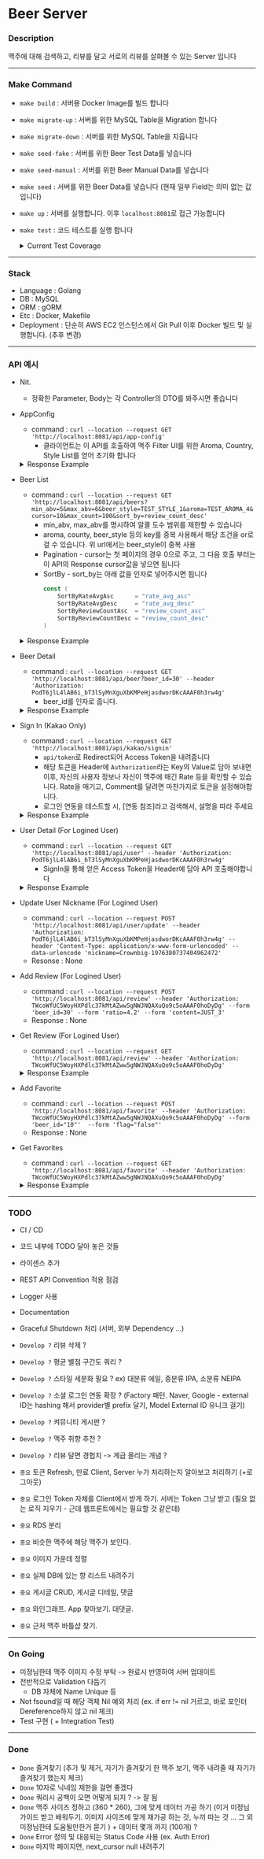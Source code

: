 # Beer Server


### Description
맥주에 대해 검색하고, 리뷰를 달고 서로의 리뷰를 살펴볼 수 있는 Server 입니다

--- 
### Make Command
* `make build` : 서버용 Docker Image를 빌드 합니다
* `make migrate-up` : 서버를 위한 MySQL Table을 Migration 합니다
* `make migrate-down` : 서버를 위한 MySQL Table을 지웁니다
* `make seed-fake` : 서버를 위한 Beer Test Data를 넣습니다
* `make seed-manual` : 서버를 위한 Beer Manual Data를 넣습니다
* `make seed` : 서버를 위한 Beer Data를 넣습니다 (현재 일부 Field는 의미 없는 값입니다)
* `make up` : 서버를 실행합니다. 이후 `localhost:8081`로 접근 가능합니다 
* `make test` : 코드 테스트를 실행 합니다
    <details>
    <summary>Current Test Coverage</summary>
    <p>

    ```bash
    go test ./... -coverprofile cover.out


    ?       github.com/UdonSari/beer-server/controller      [no test files]
    ok      github.com/UdonSari/beer-server/controller/beersvc      0.749s  coverage: 0.0% of statements [no tests to run]
    ?       github.com/UdonSari/beer-server/controller/beersvc/dto  [no test files]
    ok      github.com/UdonSari/beer-server/controller/usersvc      0.567s  coverage: 0.0% of statements [no tests to run]
    ?       github.com/UdonSari/beer-server/controller/usersvc/dto  [no test files]
    ok      github.com/UdonSari/beer-server/domain/beer     1.011s  coverage: 88.1% of statements
    ok      github.com/UdonSari/beer-server/domain/beer/repo        0.386s  coverage: 0.0% of statements [no tests to run]
    ok      github.com/UdonSari/beer-server/domain/user     0.375s  coverage: 0.0% of statements [no tests to run]
    ok      github.com/UdonSari/beer-server/domain/user/repo        0.993s  coverage: 0.0% of statements [no tests to run]
    ?       github.com/UdonSari/beer-server/main    [no test files]
    ok      github.com/UdonSari/beer-server/main/server     1.167s  coverage: 0.0% of statements [no tests to run]
    ?       github.com/UdonSari/beer-server/migration       [no test files]
    ?       github.com/UdonSari/beer-server/migration/commands      [no test files]
    ?       github.com/UdonSari/beer-server/util    [no test files]
    ```

    ```bash
    go tool cover -func cover.out


    github.com/UdonSari/beer-server/controller/beersvc/controller.go:25:    NewController                   0.0%
    github.com/UdonSari/beer-server/controller/beersvc/controller.go:39:    GetBeers                        0.0%
    github.com/UdonSari/beer-server/controller/beersvc/controller.go:109:   GetBeer                         0.0%
    github.com/UdonSari/beer-server/controller/beersvc/controller.go:186:   AddReview                       0.0%
    github.com/UdonSari/beer-server/controller/beersvc/controller.go:217:   GetReview                       0.0%
    github.com/UdonSari/beer-server/controller/beersvc/controller.go:251:   GetAppConfig                    0.0%
    github.com/UdonSari/beer-server/controller/beersvc/controller.go:261:   getDummyAppConfig               0.0%
    github.com/UdonSari/beer-server/controller/usersvc/controller.go:21:    NewController                   0.0%
    github.com/UdonSari/beer-server/controller/usersvc/controller.go:33:    SignInKakao                     0.0%
    github.com/UdonSari/beer-server/controller/usersvc/controller.go:47:    GetToken                        0.0%
    github.com/UdonSari/beer-server/controller/usersvc/controller.go:64:    GetUser                         0.0%
    github.com/UdonSari/beer-server/controller/usersvc/controller.go:79:    UpdateNickName                  0.0%
    github.com/UdonSari/beer-server/domain/beer/repo/beerrepo.go:29:        New                             0.0%
    github.com/UdonSari/beer-server/domain/beer/repo/beerrepo.go:36:        AddBeer                         0.0%
    github.com/UdonSari/beer-server/domain/beer/repo/beerrepo.go:43:        GetBeer                         0.0%
    github.com/UdonSari/beer-server/domain/beer/repo/beerrepo.go:59:        GetBeers                        0.0%
    github.com/UdonSari/beer-server/domain/beer/repo/beerrepo.go:140:       UpdateBeerRateAvg               0.0%
    github.com/UdonSari/beer-server/domain/beer/repo/beerrepo.go:145:       AddReview                       0.0%
    github.com/UdonSari/beer-server/domain/beer/repo/beerrepo.go:171:       GetReviews                      0.0%
    github.com/UdonSari/beer-server/domain/beer/repo/beerrepo.go:190:       GetReviewCount                  0.0%
    github.com/UdonSari/beer-server/domain/beer/repo/beerrepo.go:196:       GetReviewByBeerIDAndUserID      0.0%
    github.com/UdonSari/beer-server/domain/beer/repo/beerrepo.go:211:       GetReviewsByUserID              0.0%
    github.com/UdonSari/beer-server/domain/beer/repo/mapper.go:12:          mapDBReviewToReview             0.0%
    github.com/UdonSari/beer-server/domain/beer/repo/mapper.go:23:          mapReviewToDBReview             0.0%
    github.com/UdonSari/beer-server/domain/beer/repo/mapper.go:32:          mapBeerToDBBeer                 0.0%
    github.com/UdonSari/beer-server/domain/beer/repo/mapper.go:46:          mapDBBeerToBeer                 0.0%
    github.com/UdonSari/beer-server/domain/beer/repo/mapper.go:62:          splitAndGetArray                0.0%
    github.com/UdonSari/beer-server/domain/beer/repo/mapper.go:67:          splitAndGetString               0.0%
    github.com/UdonSari/beer-server/domain/beer/repo/model.go:29:           TableName                       0.0%
    github.com/UdonSari/beer-server/domain/beer/repo/model.go:42:           TableName                       0.0%
    github.com/UdonSari/beer-server/domain/beer/usecase.go:26:              NewUseCase                      100.0%
    github.com/UdonSari/beer-server/domain/beer/usecase.go:33:              AddBeer                         100.0%
    github.com/UdonSari/beer-server/domain/beer/usecase.go:37:              GetBeers                        100.0%
    github.com/UdonSari/beer-server/domain/beer/usecase.go:41:              GetBeer                         100.0%
    github.com/UdonSari/beer-server/domain/beer/usecase.go:45:              AddReview                       88.9%
    github.com/UdonSari/beer-server/domain/beer/usecase.go:76:              GetReviews                      100.0%
    github.com/UdonSari/beer-server/domain/beer/usecase.go:80:              GetReviewsByUserID              100.0%
    github.com/UdonSari/beer-server/domain/beer/usecase.go:84:              GetReviewByBeerIDAndUserID      100.0%
    github.com/UdonSari/beer-server/domain/beer/usecase.go:88:              GetRelatedBeers                 100.0%
    github.com/UdonSari/beer-server/domain/beer/usecase.go:123:             getRelatedBeersWithQueryArgs    100.0%
    github.com/UdonSari/beer-server/domain/beer/valueobject.go:45:          IsValidSortBy                   0.0%
    github.com/UdonSari/beer-server/domain/user/mapper.go:14:               NewMapper                       0.0%
    github.com/UdonSari/beer-server/domain/user/mapper.go:18:               MapKakaoUserToUser              0.0%
    github.com/UdonSari/beer-server/domain/user/mapper.go:30:               getRandomNickName               0.0%
    github.com/UdonSari/beer-server/domain/user/repo/mapper.go:7:           mapDBUserToUser                 0.0%
    github.com/UdonSari/beer-server/domain/user/repo/mapper.go:19:          mapUserToDBUser                 0.0%
    github.com/UdonSari/beer-server/domain/user/repo/model.go:16:           TableName                       0.0%
    github.com/UdonSari/beer-server/domain/user/repo/userrepo.go:20:        New                             0.0%
    github.com/UdonSari/beer-server/domain/user/repo/userrepo.go:26:        GetUserByExternalID             0.0%
    github.com/UdonSari/beer-server/domain/user/repo/userrepo.go:43:        GetUserByID                     0.0%
    github.com/UdonSari/beer-server/domain/user/repo/userrepo.go:58:        CreateUser                      0.0%
    github.com/UdonSari/beer-server/domain/user/repo/userrepo.go:69:        UpdateNickName                  0.0%
    github.com/UdonSari/beer-server/domain/user/usecase.go:37:              NewUseCase                      0.0%
    github.com/UdonSari/beer-server/domain/user/usecase.go:45:              CreateUser                      0.0%
    github.com/UdonSari/beer-server/domain/user/usecase.go:49:              GetToken                        0.0%
    github.com/UdonSari/beer-server/domain/user/usecase.go:82:              GetUser                         0.0%
    github.com/UdonSari/beer-server/domain/user/usecase.go:145:             GetUserByID                     0.0%
    github.com/UdonSari/beer-server/domain/user/usecase.go:149:             GetUserByExternalID             0.0%
    github.com/UdonSari/beer-server/domain/user/usecase.go:153:             UpdateNickName                  0.0%
    github.com/UdonSari/beer-server/main/server/customcontext.go:15:        User                            0.0%
    github.com/UdonSari/beer-server/main/server/customcontext.go:28:        UserMust                        0.0%
    github.com/UdonSari/beer-server/main/server/dependency.go:25:           NewDependency                   0.0%
    github.com/UdonSari/beer-server/main/server/dependency.go:29:           MysqlDB                         0.0%
    github.com/UdonSari/beer-server/main/server/dependency.go:48:           BeerCacheDuration               0.0%
    github.com/UdonSari/beer-server/main/server/dependency.go:52:           Host                            0.0%
    github.com/UdonSari/beer-server/main/server/dependency.go:56:           PortStr                         0.0%
    github.com/UdonSari/beer-server/main/server/dependency.go:60:           PortInt                         0.0%
    github.com/UdonSari/beer-server/main/server/dependency.go:64:           ServerEnv                       0.0%
    github.com/UdonSari/beer-server/main/server/dependency.go:68:           getEnvOrExit                    0.0%
    github.com/UdonSari/beer-server/main/server/dependency.go:76:           getInt64Env                     0.0%
    github.com/UdonSari/beer-server/main/server/server.go:32:               Init                            0.0%
    github.com/UdonSari/beer-server/main/server/server.go:38:               Start                           0.0%
    github.com/UdonSari/beer-server/main/server/server.go:51:               engine                          0.0%
    github.com/UdonSari/beer-server/main/server/server.go:90:               registerRoute                   0.0%
    github.com/UdonSari/beer-server/main/server/server.go:95:               New                             0.0%
    total:                                                                  (statements)                    10.1%
    ```
    </p>
    </details>
---
### Stack
* Language : Golang
* DB : MySQL
* ORM : gORM 
* Etc : Docker, Makefile
* Deployment : 단순히 AWS EC2 인스턴스에서 Git Pull 이후 Docker 빌드 및 실행합니다. (추후 변경)

---
### API 예시
* Nit.
    * 정확한 Parameter, Body는 각 Controller의 DTO를 봐주시면 좋습니다
* AppConfig
    * command : `curl --location --request GET 'http://localhost:8081/api/app-config'`
        * 클라이언트는 이 API를 호출하여 맥주 Filter UI를 위한 Aroma, Country, Style List를 얻어 초기화 합니다
    <details>
    <summary>Response Example</summary>
    <p>

    ```json
    {
        "result": {
            "aroma_list": [
                "malty",
                "bicuity",
                "caramel",
                "roast",
                "coffee",
                "burnt",
                "grass",
                "blueberry",
                "banana",
                "pineapple",
                "apricot",
                "pear",
                "apple",
                "peach",
                "mango",
                "lemon",
                "orange",
                "grapefruit",
                "vinegar",
                "nutty"
            ],
            "country_list": [
                "USA",
                "Begium",
                "Genmany",
                "Korea",
                "UK",
                "Czech",
                "France"
            ],
            "style_list": [
                "Porter",
                "Stout",
                "Pilsener",
                "Light Lager",
                "Scotch Ale",
                "Saison",
                "Pale Ale",
                "Brown Ale",
                "India Pale Ale",
                "Gose",
                "Quadrupel",
                "Tripel",
                "Lambic"
            ],
            "min_abv": 0,
            "max_abv": 15
        }
    }
    ```
    </p>
    </details>
* Beer List
    * command : `curl --location --request GET 'http://localhost:8081/api/beers?min_abv=5&max_abv=6&beer_style=TEST_STYLE_1&aroma=TEST_AROMA_4&cursor=10&max_count=100&sort_by=review_count_desc'`
        * min_abv, max_abv를 명시하여 알콜 도수 범위를 제한할 수 있습니다
        * aroma, county, beer_style 등의 key를 중복 사용해서 해당 조건을 or로 걸 수 있습니다. 위 url에서는 beer_style이 중복 사용
        * Pagination - cursor는 첫 페이지의 경우 0으로 주고, 그 다음 호출 부터는 이 API의 Response cursor값을 넣으면 됩니다
        * SortBy - sort_by는 아래 값을 인자로 넣어주시면 됩니다
            ```go
            const (
                SortByRateAvgAsc      = "rate_avg_asc"
                SortByRateAvgDesc     = "rate_avg_desc"
                SortByReviewCountAsc  = "review_count_asc"
                SortByReviewCountDesc = "review_count_desc"
            )
            ```
    <details>
    <summary>Response Example</summary>
    <p>

    ```json
    {
        "result": {
            "beers": [
                {
                    "id": 9,
                    "name": "유레카 서울",
                    "brewery": "더부스",
                    "abv": 6.5,
                    "country": "Korea",
                    "beer_style": "ETC",
                    "aroma": [
                        "Peach"
                    ],
                    "thumbnail_image": "http://127.0.0.1:8081/static/thebooth_eurekaseoul.png",
                    "rate_avg": 0,
                    "review_count": 0,
                    "favorite_flag": false
                },
                {
                    "id": 10,
                    "name": "LIFE IPA 마릴린먼로",
                    "brewery": "크래프트브로스",
                    "abv": 6.5,
                    "country": "Korea",
                    "beer_style": "New England IPA",
                    "aroma": [
                        "Orange",
                        "Pineapple"
                    ],
                    "thumbnail_image": "http://127.0.0.1:8081/static/craftbros_lifeipamarilynmonroe.png",
                    "rate_avg": 4.5,
                    "review_count": 1,
                    "favorite_flag": false
                },
                {
                    "id": 11,
                    "name": "LIFE IPA 체게바라",
                    "brewery": "크래프트브로스",
                    "abv": 6.5,
                    "country": "Korea",
                    "beer_style": "New England IPA",
                    "aroma": [
                        "Orange",
                        "Pineapple"
                    ],
                    "thumbnail_image": "http://127.0.0.1:8081/static/craftbros_lifeipacheguevara.png",
                    "rate_avg": 0,
                    "review_count": 0,
                    "favorite_flag": true
                }
            ],
            "next_cursor": 11
        }
    }
    ```
    </p>
    </details>
* Beer Detail
    * command : `curl --location --request GET 'http://localhost:8081/api/beer?beer_id=30' --header 'Authorization: PodT6jlL4lAB6i_bT3lSyMnXguXbKMPeHjasdworDKcAAAF0h3rw4g'`
        * beer_id를 인자로 줍니다.
    <details>
    <summary>Response Example</summary>
    <p>

    ```json
    {
        "result": {
            "beer": {
                "id": 8,
                "name": "LGBTQ Smoothie IPA",
                "brewery": "더부스",
                "abv": 7.5,
                "country": "Korea",
                "beer_style": "India Pale Ale",
                "aroma": [
                    "Blackberry"
                ],
                "image_url": [
                    "http://127.0.0.1:8081/static/thebooth_lgbtqsmoothieipa.png"
                ],
                "thumbnail_image": "http://127.0.0.1:8081/static/thebooth_lgbtqsmoothieipa.png",
                "reviews": null,
                "rate_avg": 0,
                "review_count": 0,
                "favorite_flag": false
            },
            "related_beers": {
                "aroma_related": null,
                "style_related": [
                    {
                        "id": 1,
                        "name": "ㅋ IPA",
                        "brewery": "더부스",
                        "abv": 4.5,
                        "country": "Korea",
                        "beer_style": "India Pale Ale",
                        "aroma": [
                            "Peach",
                            "Mango"
                        ],
                        "thumbnail_image": "http://127.0.0.1:8081/static/thebooth_kieukipa.png",
                        "rate_avg": 0,
                        "review_count": 0,
                        "favorite_flag": false
                    },
                    {
                        "id": 5,
                        "name": "경리단 힙스터",
                        "brewery": "더부스",
                        "abv": 4.5,
                        "country": "Korea",
                        "beer_style": "India Pale Ale",
                        "aroma": [
                            "Orange",
                            "Grass"
                        ],
                        "thumbnail_image": "http://127.0.0.1:8081/static/thebooth_gyunglidanhipster.png",
                        "rate_avg": 0,
                        "review_count": 0,
                        "favorite_flag": false
                    }
                ],
                "randomly_related": [
                    {
                        "id": 3,
                        "name": "윗 마이 엑스",
                        "brewery": "더부스",
                        "abv": 5.5,
                        "country": "Korea",
                        "beer_style": "Witbier",
                        "aroma": [
                            "Orange",
                            "Spicy",
                            "Grass"
                        ],
                        "thumbnail_image": "http://127.0.0.1:8081/static/thebooth_witmyex.png",
                        "rate_avg": 0,
                        "review_count": 0,
                        "favorite_flag": false
                    },
                    {
                        "id": 4,
                        "name": "국민 IPA",
                        "brewery": "더부스",
                        "abv": 6.5,
                        "country": "Korea",
                        "beer_style": "India Pale Ale",
                        "aroma": [
                            "Orange",
                            "Pineapple",
                            "Melon"
                        ],
                        "thumbnail_image": "http://127.0.0.1:8081/static/thebooth_kookminipa.png",
                        "rate_avg": 0,
                        "review_count": 0,
                        "favorite_flag": false
                    },
                    {
                        "id": 1,
                        "name": "ㅋ IPA",
                        "brewery": "더부스",
                        "abv": 4.5,
                        "country": "Korea",
                        "beer_style": "India Pale Ale",
                        "aroma": [
                            "Peach",
                            "Mango"
                        ],
                        "thumbnail_image": "http://127.0.0.1:8081/static/thebooth_kieukipa.png",
                        "rate_avg": 0,
                        "review_count": 0,
                        "favorite_flag": false
                    }
                ]
            }
        }
    }
    ```
    </p>
    </details>
* Sign In (Kakao Only)
    * command : `curl --location --request GET 'http://localhost:8081/api/kakao/signin'` 
        * `api/token`로 Redirect되어 Access Token을 내려줍니다
        * 해당 토큰을 Header에 `Authorization`라는 Key의 Value로 담아 보내면 이후, 자신의 사용자 정보나 자신이 맥주에 매긴 Rate 등을 확인할 수 있습니다. Rate을 매기고, Comment를 달려면 마찬가지로 토큰을 설정해야합니다.
        * 로그인 연동을 테스트할 시, [연동 참조]라고 검색해서, 설명을 따라 주세요
    <details>
    <summary>Response Example</summary>
    <p>

    ```json
    {
        "access_token": "ABC"
    }
    ```
    </p>
    </details>
* User Detail (For Logined User)
    * command : `curl --location --request GET 'http://localhost:8081/api/user' --header 'Authorization: PodT6jlL4lAB6i_bT3lSyMnXguXbKMPeHjasdworDKcAAAF0h3rw4g'` 
        * SignIn을 통해 얻은 Access Token을 Header에 담아 API 호출해야합니다
    <details>
    <summary>Response Example</summary>
    <p>

    ```json
    {
        "result": {
            "id": 101,
            "external_id": "0",
            "nickname": "Crownbig-1976380737404962472",
            "profile_image": "",
            "thumbnail_image": ""
        }
    }
    ```
    </p>
    </details>
* Update User Nickname (For Logined User)
    * command : `curl --location --request POST 'http://localhost:8081/api/user/update' --header 'Authorization: PodT6jlL4lAB6i_bT3lSyMnXguXbKMPeHjasdworDKcAAAF0h3rw4g' --header 'Content-Type: application/x-www-form-urlencoded' --data-urlencode 'nickname=Crownbig-1976380737404962472'`
    * Resonse : None
* Add Review (For Logined User)
    * command : `curl --location --request POST 'http://localhost:8081/api/review' --header 'Authorization: TWcoWfUC5WoyHXPdlc37kMtAZww5gNWJNQAXuQo9c5oAAAF0hoDyDg' --form 'beer_id=30' --form 'ratio=4.2' --form 'content=JUST_3'`
    * Response : None
* Get Review (For Logined User)
    * command : `curl --location --request GET 'http://localhost:8081/api/review' --header 'Authorization: TWcoWfUC5WoyHXPdlc37kMtAZww5gNWJNQAXuQo9c5oAAAF0hoDyDg'`
    <details>
    <summary>Response Example</summary>
    <p>

    ```json
    {
        "result": [
            {
                "beer": {
                    "id": 30,
                    "name": "TEST_NAME_4137880265740432633",
                    "brewery": "TEST_BREWAERY_86",
                    "abv": 2.85,
                    "country": "TEST_COUNTRY_0",
                    "beer_style": "TEST_STYLE_4",
                    "aroma": [
                        "TEST_AROMA_1",
                        "TEST_AROMA_2",
                        "TEST_AROMA_1"
                    ],
                    "thumbnail_image": "https://picsum.photos/320/480",
                    "rate_avg": 3.64
                },
                "content": "JUST_3",
                "ratio": 4.2,
                "user_id": 101,
                "nickname": "Crownbig-1976380737404962472"
            },
            {
                "beer": {
                    "id": 33,
                    "name": "TEST_NAME_520284185256194436",
                    "brewery": "TEST_BREWAERY_78",
                    "abv": 9.52,
                    "country": "TEST_COUNTRY_5",
                    "beer_style": "TEST_STYLE_1",
                    "aroma": [
                        "TEST_AROMA_3",
                        "TEST_AROMA_3",
                        "TEST_AROMA_3"
                    ],
                    "thumbnail_image": "https://picsum.photos/320/480",
                    "rate_avg": 3.73
                },
                "content": "JUST_4",
                "ratio": 4.2,
                "user_id": 101,
                "nickname": "Crownbig-1976380737404962472"
            }
        ]
    }
    ```
    </p>
    </details>
* Add Favorite
    * command : `curl --location --request POST 'http://localhost:8081/api/favorite' --header 'Authorization: TWcoWfUC5WoyHXPdlc37kMtAZww5gNWJNQAXuQo9c5oAAAF0hoDyDg' --form 'beer_id="10"'  --form 'flag="false"'`
    * Response : None
* Get Favorites
    * command : `curl --location --request GET 'http://localhost:8081/api/favorite' --header 'Authorization: TWcoWfUC5WoyHXPdlc37kMtAZww5gNWJNQAXuQo9c5oAAAF0hoDyDg'`
    <details>
    <summary>Response Example</summary>
    <p>

    ```json
    {
        "result": [
            {
                "beer": {
                    "id": 11,
                    "name": "LIFE IPA 체게바라",
                    "brewery": "크래프트브로스",
                    "abv": 6.5,
                    "country": "Korea",
                    "beer_style": "New England IPA",
                    "aroma": [
                        "Orange",
                        "Pineapple"
                    ],
                    "thumbnail_image": "http://127.0.0.1:8081/static/craftbros_lifeipacheguevara.png",
                    "rate_avg": 0,
                    "review_count": 0,
                    "favorite_flag": true
                },
                "user_id": 1,
                "beer_id": 11
            },
            {
                "beer": {
                    "id": 15,
                    "name": "헌치백 세션 IPA",
                    "brewery": "플레이그라운드",
                    "abv": 4,
                    "country": "Korea",
                    "beer_style": "India Pale Ale",
                    "aroma": [
                        "Orange"
                    ],
                    "thumbnail_image": "http://127.0.0.1:8081/static/playground_hunchback.png",
                    "rate_avg": 0,
                    "review_count": 0,
                    "favorite_flag": true
                },
                "user_id": 1,
                "beer_id": 15
            }
        ]
    }
    ```
    </p>
    </details>


---
### TODO
* CI / CD
* 코드 내부에 TODO 달아 놓은 것들
* 라이센스 추가
* REST API Convention 적용 점검
* Logger 사용
* Documentation
* Graceful Shutdown 처리 (서버, 외부 Dependency ...)
* `Develop ?` 리뷰 삭제 ?
* `Develop ?` 평균 별점 구간도 쿼리 ? 
* `Develop ?` 스타일 세분화 필요 ? ex) 대분류 에일, 중분류 IPA, 소분류 NEIPA
* `Develop ?` 소셜 로그인 연동 확장 ? (Factory 패턴. Naver, Google - external ID는 hashing 해서 provider별 prefix 달기, Model External ID 유니크 걸기)
* `Develop ?` 켜뮤니티 게시판 ?
* `Develop ?` 맥주 취향 추천 ?
* `Develop ?` 리뷰 달면 경헙치 -> 계급 올리는 개념 ?
* `중요` 토큰 Refresh, 만료 Client, Server 누가 처리하는지 알아보고 처리하기 (+로그아웃)
* `중요` 로그인 Token 자체를 Client에서 받게 하기. 서버는 Token 그냥 받고 (필요 없는 로직 지우기 - 근데 웹프론트에서는 필요할 것 같은데)

* `중요` RDS 분리
* `중요` 비슷한 맥주에 해당 맥주가 보인다.
* `중요` 이미지 가운데 정렬
* `중요` 실제 DB에 있는 향 리스트 내려주기

* `중요` 게시글 CRUD, 게시글 디테일, 댓글
* `중요` 와인그래프. App 찾아보기. 대댓글.
* `중요` 근처 맥주 바틀샵 찾기.

---
### On Going
* 미정님한테 맥주 이미지 수정 부탁 -> 완료시 반영하여 서버 업데이트
* 전반적으로 Validation 다듬기
    * DB 자체에 Name Unique 등
* Not fsound일 때 해당 객체 Nil 예외 처리 (ex. if err != nil 거르고, 바로 포인터 Dereference하지 않고 nil 체크)
* Test 구현 ( + Integration Test)

---

### Done
* `Done` 즐겨찾기 (추가 및 제거, 자기가 즐겨찾기 한 맥주 보기, 맥주 내려줄 때 자기가 즐겨찾기 했는지 체크)
* `Done` 10자로 닉네임 제한을 걸면 좋겠다
* `Done` 쿼리시 공백이 오면 어떻게 되지 ? -> 잘 됨
* `Done` 맥주 사이즈 정하고 (360 * 260), 그에 맞게 데이터 가공 하기 (이거 미정님 가이드 받고 배워두기. 이미지 사이즈에 맞게 재가공 하는 것, 누끼 따는 것 ... 그 외 미정님한테 도움될만한거 묻기 ) + 데이터 몇개 까지 (100개) ?
* `Done` Error 정의 및 대응되는 Status Code 사용 (ex. Auth Error)
* `Done` 마지막 페이지면, next_cursor null 내려주기
